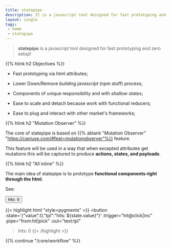 ```yaml
---
title: statepipe
description: It is a javascript tool designed for fast prototyping and zero setup!
layout: single
tags:
 - home
 - statepipe
---
```


> **statepipe** is a javascript tool designed for fast prototyping and zero setup!

{{% hlink h2 Objectives %}}

* Fast prototyping via html attributes;
					
* Lower Down/Remove *building javascript* (npm stuff) process;

* Components of unique responsibility and with *shallow states*;

* Ease to scale and detach because work with functional reducers;

* Ease to plug and interact with other market's frameworks;

{{% hlink h2 "Mutation Observer" %}}

The core of statepipe is based on {{% ablank "Mutation Observer" "https://caniuse.com/#feat=mutationobserver"%}} feature.

This feature will be used in a way that when excepted attributes get mutations this will be captured to produce **actions, states, and payloads**.

{{% hlink h2 "All inline" %}}

The main idea of statepipe is to prototype **functional components right through the html**.

See:
<div :statepipe="sample-button">
<button
    :state='{"value":0,"tpl":"hits: ${state.value}"}'
    :trigger="hit@click|inc"
    :pipe="from:hit|pick"
    :out="text:tpl"
>hits: 0</button>

{{< highlight html "style=pygments" >}}
<button
    :state='{"value":0,"tpl":"hits: ${state.value}"}'
    :trigger="hit@click|inc"
    :pipe="from:hit|pick"
    :out="text:tpl"
>hits: 0</button>
{{< /highlight >}}
</div>

{{% continue "/core/workflow" %}}
